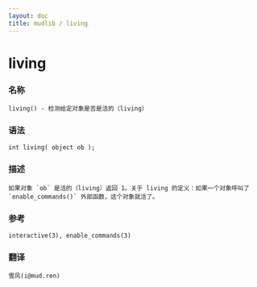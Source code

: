 ```yaml
---
layout: doc
title: mudlib / living
---
```

# living

### 名称

    living() - 检测给定对象是否是活的（living）

### 语法

    int living( object ob );

### 描述

    如果对象 `ob` 是活的（living）返回 1。关于 living 的定义：如果一个对象呼叫了 `enable_commands()` 外部函数，这个对象就活了。

### 参考

    interactive(3), enable_commands(3)

### 翻译

    雪风(i@mud.ren)
